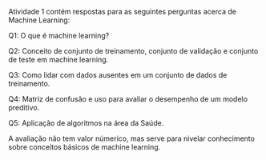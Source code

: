 Atividade 1 contém respostas para as seguintes perguntas acerca de Machine Learning:

Q1: O que é machine learning?

Q2: Conceito de conjunto de treinamento, conjunto de validação e conjunto de teste em machine learning.

Q3: Como lidar com dados ausentes em um conjunto de dados de treinamento. 

Q4: Matriz de confusão e uso para avaliar o desempenho de um modelo preditivo.

Q5: Aplicação de algoritmos na área da Saúde.

A avaliação não tem valor númerico, mas serve para nivelar conhecimento sobre conceitos básicos de machine learning.
